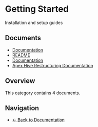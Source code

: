 # Getting Started

Installation and setup guides

## Documents

- [Documentation](./README.md)
- [README](./README.md)
- [Documentation](./README.md)
- [Apex Hive Restructuring Documentation](./restructuring-README.md)

## Overview

This category contains 4 documents.

## Navigation

- [← Back to Documentation](../)

